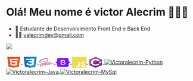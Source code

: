 ## <h1> Olá! Meu nome é victor Alecrim  🐱‍👤👋</h1>

- 🌱 Estudante de Desenvolvimento Front End e Back End
- 🐱‍💻 valecrimdev@gmail.com

<div align="left">
  <a href="https://github.com/Victoralecrim">

  <img height="180em" src="https://github-readme-stats-sigma-five.vercel.app/api/top-langs/?username=Victoralecrim&layout=compact&langs_count=7&theme=github_dark"/>
</div>
  
<div style="display: inline_block"><br>
  <img align="center" alt="Victoralecrim-HTML" height="30" width="40" src="https://raw.githubusercontent.com/devicons/devicon/master/icons/html5/html5-original.svg">
  <img align="center" alt="Victoralecrim-CSS" height="30" width="40" src="https://raw.githubusercontent.com/devicons/devicon/master/icons/css3/css3-original.svg">
  <img align="center" alt="Victoralecrim-SASS" height="30" width="40" src="https://raw.githubusercontent.com/devicons/devicon/master/icons/sass/sass-original.svg">
  <img align="center" alt="Victoralecrim-Bootstrap" height="30" width="40" src="https://raw.githubusercontent.com/devicons/devicon/master/icons/bootstrap/bootstrap-original.svg">
  <img align="center" alt="Victoralecrim-Js" height="30" width="40" src="https://raw.githubusercontent.com/devicons/devicon/master/icons/javascript/javascript-plain.svg">
  <img align="center" alt="Victoralecrim-Csharp" height="30" width="40" src="https://raw.githubusercontent.com/devicons/devicon/master/icons/csharp/csharp-original.svg">

  <img align="center" alt="Victoralecrim-Python" height="30" width="40" src="https://cdn.jsdelivr.net/gh/devicons/devicon/icons/python/python-original.svg" />
  
  <img align="center" alt="Victoralecrim-Java"  height="30" width="40" src="https://cdn.jsdelivr.net/gh/devicons/devicon@latest/icons/java/java-original-wordmark.svg" />
  
 <img align="center" alt="Victoralecrim-MySql" height="30" width="40" src="https://cdn.jsdelivr.net/gh/devicons/devicon/icons/mysql/mysql-original.svg" />
          
          
 </div>
